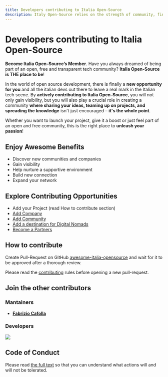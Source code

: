 ```yaml
---
title: Developers contributing to Italia Open-Source
description: Italy Open-Source relies on the strength of community, find out who has contributed to this project, and how you can contribute too
---
```


# Developers contributing to Italia Open-Source

**Become Italia Open-Source’s Member**. Have you always dreamed of being part of an open, free and transparent tech community? **Italia Open-Source is THE place to be**!

In the world of open source development, there is finally a **new opportunity for you** and all the italian devs out there to leave a real mark in the Italian tech scene. By **actively contributing to Italia Open-Source**, you will not only gain visibility, but you will also play a crucial role in creating a community **where sharing your ideas, teaming up on projects, and spreading the knowledge** isn't just encouraged – **it's the whole point**.

Whether you want to launch your project, give it a boost or just feel part of an open and free community, this is the right place to **unleash your passion**!

## Enjoy Awesome Benefits

- Discover new communities and companies
- Gain visibility
- Help nurture a supportive environment
- Build new connection
- Expand your network

## Explore Contributing Opportunities

- Add your Project (read How to contribute section)
- [Add Company](/contributors/startups)
- [Add Community](/contributors/communities)
- [Add a destination for Digital Nomads](/contributors/digital-nomads)
- [Become a Partners](/contributors/partners)

## How to contribute

Create Pull-Request on GitHub [awesome-italia-opensource](https://github.com/italia-opensource/awesome-italia-opensource) and wait for it to be approved after a thorough review.

Please read the [contributing](https://github.com/italia-opensource/awesome-italia-opensource/blob/main/CONTRIBUTING.md) rules before opening a new pull-request.

## Join the other contributors

### Mantainers

- **[Fabrizio Cafolla](https://github.com/FabrizioCafolla)**

### Developers

<a href="https://github.com/italia-opensource/awesome-italia-opensource/graphs/contributors"> <img src="https://contrib.rocks/image?repo=italia-opensource/awesome-italia-opensource" /> </a>

## Code of Conduct

Please read [the full text](https://github.com/italia-opensource/awesome-italia-opensource/blob/main/CODE_OF_CONDUCT.md) so that you can understand what actions will and will not be tolerated.
